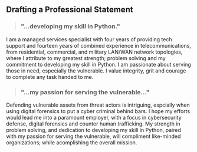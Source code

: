 ## Drafting a Professional Statement
>### "...developing my skill in Python."
I am a managed services specialist with four years of providing tech support and fourteen years of combined experience in telecommunications, from residential,  commercial, and military LAN/WAN network topologies, where I attribute to my greatest strength; problem solving and my commitment to developing my skill in Python. I am passionate about serving those in need, especially the vulnerable.  I value integrity, grit and courage to complete any task handed to me.
>### "...my passion for serving the vulnerable..."
Defending vulnerable assets from threat actors is intriguing, espcially when using digital forensics to put a cyber criminal behind bars.  I hope my efforts would lead me into a paramount employer, with a focus in cybersecurity defense, digital forensics and counter human trafficking.  My strength in problem solving, and dedication to developing my skill in Python, paired with my passion for serving the vulnerable, will compliment like-minded organizations; while acomplishing the overall mission.
